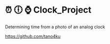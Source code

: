 # :alarm_clock: :clock6: :watch: Clock_Project
Determining time from a photo of an analog clock





https://github.com/tano4ku
